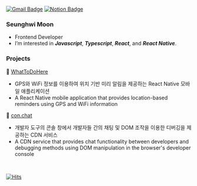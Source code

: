 [![Gmail Badge](https://img.shields.io/badge/-Gmail-d14836?style=flat&logo=Gmail&logoColor=white&link=mailto:moonstrnck@gmail.com)](mailto:moonstrnck@gmail.com)
[![Notion Badge](https://img.shields.io/badge/Notion-000?logo=notion&logoColor=fff&style=flat)](https://debonair-bread-c72.notion.site/Steady-study-15027e22e0504c00bdb4f555fbeeb25d?pvs=4)

### Seunghwi Moon
- Frontend Developer
- I’m interested in ***Javascript***, ***Typescript***, ***React***, and ***React Native***.


### Projects

📍 [WhatToDoHere](https://github.com/WhatToDoHere/WhatToDoHere-App)
 - GPS와 WiFi 정보를 이용하여 위치 기반 미리 알림을 제공하는 React Native 모바일 애플리케이션
 - A React Native mobile application that provides location-based reminders using GPS and WiFi information

🌽 [con.chat](https://github.com/Team-conchat/con.chat)
- 개발자 도구의 콘솔 창에서 개발자들 간의 채팅 및 DOM 조작을 이용한 디버깅을 제공하는 CDN 서비스
- A CDN service that provides chat functionality between developers and debugging methods using DOM manipulation in the browser's developer console


<br>

[![Hits](https://hits.seeyoufarm.com/api/count/incr/badge.svg?url=https%3A%2F%2Fgithub.com%2Fmoonstrnck&count_bg=%23303030&title_bg=%23303030&icon=&icon_color=%23D5C0C0&title=hits&edge_flat=false)](https://hits.seeyoufarm.com)

